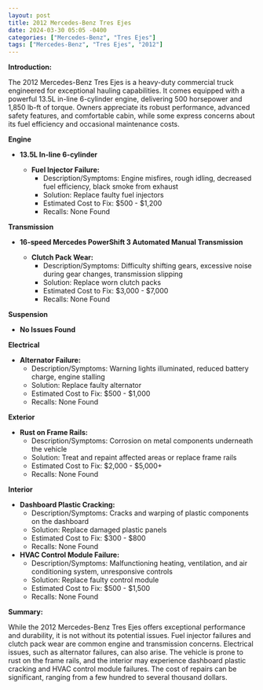 ```yaml
---
layout: post
title: 2012 Mercedes-Benz Tres Ejes
date: 2024-03-30 05:05 -0400
categories: ["Mercedes-Benz", "Tres Ejes"]
tags: ["Mercedes-Benz", "Tres Ejes", "2012"]
---
```

**Introduction:**

The 2012 Mercedes-Benz Tres Ejes is a heavy-duty commercial truck engineered for exceptional hauling capabilities. It comes equipped with a powerful 13.5L in-line 6-cylinder engine, delivering 500 horsepower and 1,850 lb-ft of torque. Owners appreciate its robust performance, advanced safety features, and comfortable cabin, while some express concerns about its fuel efficiency and occasional maintenance costs.

**Engine**

* **13.5L In-line 6-cylinder**

  * **Fuel Injector Failure:**
    * Description/Symptoms: Engine misfires, rough idling, decreased fuel efficiency, black smoke from exhaust
    * Solution: Replace faulty fuel injectors
    * Estimated Cost to Fix: $500 - $1,200
    * Recalls: None Found

**Transmission**

* **16-speed Mercedes PowerShift 3 Automated Manual Transmission**

  * **Clutch Pack Wear:**
    * Description/Symptoms: Difficulty shifting gears, excessive noise during gear changes, transmission slipping
    * Solution: Replace worn clutch packs
    * Estimated Cost to Fix: $3,000 - $7,000
    * Recalls: None Found

**Suspension**

* **No Issues Found**

**Electrical**

* **Alternator Failure:**
    * Description/Symptoms: Warning lights illuminated, reduced battery charge, engine stalling
    * Solution: Replace faulty alternator
    * Estimated Cost to Fix: $500 - $1,000
    * Recalls: None Found

**Exterior**

* **Rust on Frame Rails:**
    * Description/Symptoms: Corrosion on metal components underneath the vehicle
    * Solution: Treat and repaint affected areas or replace frame rails
    * Estimated Cost to Fix: $2,000 - $5,000+
    * Recalls: None Found

**Interior**

* **Dashboard Plastic Cracking:**
    * Description/Symptoms: Cracks and warping of plastic components on the dashboard
    * Solution: Replace damaged plastic panels
    * Estimated Cost to Fix: $300 - $800
    * Recalls: None Found
* **HVAC Control Module Failure:**
    * Description/Symptoms: Malfunctioning heating, ventilation, and air conditioning system, unresponsive controls
    * Solution: Replace faulty control module
    * Estimated Cost to Fix: $500 - $1,500
    * Recalls: None Found

**Summary:**

While the 2012 Mercedes-Benz Tres Ejes offers exceptional performance and durability, it is not without its potential issues. Fuel injector failures and clutch pack wear are common engine and transmission concerns. Electrical issues, such as alternator failures, can also arise. The vehicle is prone to rust on the frame rails, and the interior may experience dashboard plastic cracking and HVAC control module failures. The cost of repairs can be significant, ranging from a few hundred to several thousand dollars.
